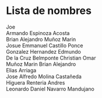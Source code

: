 # Lista de nombres
Joe  
Armando Espinoza Acosta  
Brian Alejandro Muñoz Marin  
Josue Emmanuel Castillo Ponce  
Gonzalez Hernandez Edmundo  
De la Cruz Belmponte Christian Omar  
Muñoz Marin Brian Alejandro  
Elias Arriaga  
Jose Alfredo Molina Castañeda  
Higuera Renteria Andres  
Leonardo Daniel Navarro Mandujano  
